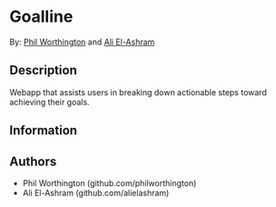 # Goalline
By: [Phil Worthington](philworthington.herokuapp.com) and [Ali El-Ashram](aliel.herokuapp.com)

## Description
Webapp that assists users in breaking down actionable steps toward achieving their goals.

## Information

## Authors
* Phil Worthington (github.com/philworthington)
* Ali El-Ashram (github.com/alielashram)
